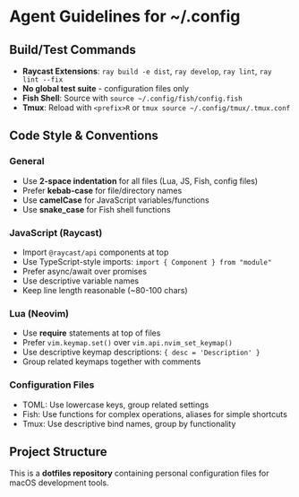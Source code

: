 # Agent Guidelines for ~/.config

## Build/Test Commands
- **Raycast Extensions**: `ray build -e dist`, `ray develop`, `ray lint`, `ray lint --fix`
- **No global test suite** - configuration files only
- **Fish Shell**: Source with `source ~/.config/fish/config.fish`
- **Tmux**: Reload with `<prefix>R` or `tmux source ~/.config/tmux/.tmux.conf`

## Code Style & Conventions

### General
- Use **2-space indentation** for all files (Lua, JS, Fish, config files)
- Prefer **kebab-case** for file/directory names
- Use **camelCase** for JavaScript variables/functions
- Use **snake_case** for Fish shell functions

### JavaScript (Raycast)
- Import `@raycast/api` components at top
- Use TypeScript-style imports: `import { Component } from "module"`
- Prefer async/await over promises
- Use descriptive variable names
- Keep line length reasonable (~80-100 chars)

### Lua (Neovim)
- Use **require** statements at top of files
- Prefer `vim.keymap.set()` over `vim.api.nvim_set_keymap()`
- Use descriptive keymap descriptions: `{ desc = 'Description' }`
- Group related keymaps together with comments

### Configuration Files
- TOML: Use lowercase keys, group related settings
- Fish: Use functions for complex operations, aliases for simple shortcuts
- Tmux: Use descriptive bind names, group by functionality

## Project Structure
This is a **dotfiles repository** containing personal configuration files for macOS development tools.